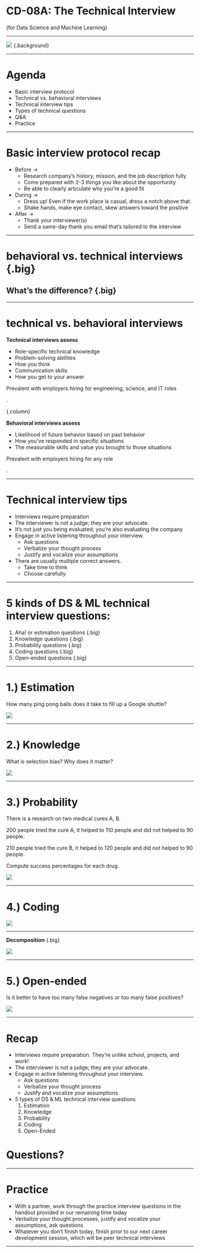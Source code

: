 # CD-08A: The Technical Interview 
(for Data Science and Machine Learning)

<!--
Today we’re discussing technical interviews for data science and machine learning-related jobs. Technical interviews can be a very stressful experience for students starting their technical careers and seasoned professionals alike. These interviews should be stressful and require significant preparation, as you can be asked questions from a range of topics.

We’re going to go over those topics today, as well as some suggestions from one of Google’s most experienced technical interviewers. This session will also prepare us for peer technical interviews we’ll engage in during our next session.  Let’s get started!
-->

---

![](res/technicalinterview01.jpg) {.background}

<!--
One caveat before we get started is that coding interviews for software engineers tend to follow a particular pattern that is well known and fairly reliable across companies and across interviewers.
 
Data science interviews don't have a set pattern, but we've identified some tips to help you prepare for the most likely scenarios. One of these is coding questions and we'll cover them as part of this session but there are other types of questions to prepare for. 
-->

---

# Agenda

* Basic interview protocol
* Technical vs. behavioral interviews
* Technical interview tips
* Types of technical questions
* Q&A
* Practice

<!--
We’ll start by going over some general best practices for interviewing for any full-time role. Then we’ll get on the same page about the differences between behavioral and technical interviews and go over some technical interview tips. Then we’ll discuss the types of questions you’re likely to be asked in DS/ML-related technical interviews. We’ll close out with Q&A and practice.
-->

---

# Basic interview protocol recap

* Before → 
  * Research company’s history, mission, and the job description fully
  * Come prepared with 2-3 things you like about the opportunity
  * Be able to clearly articulate why you’re a good fit
* During → 
  * Dress up! Even if the work place is casual, dress a notch above that.
  * Shake hands, make eye contact, skew answers toward the positive
* After → 
  * Thank your interviewer(s)
  * Send a same-day thank you email that’s tailored to the interview

<!--
It’s extremely important to come prepared to an interview having researched the company, its history, the role, and why you’re a good fit for the role. It’s possible that you don’t meet all the requirements they’re looking for the role -- this is very common! But you can stand out as an especially desirable candidate by being passionate about the organization and the work it’s doing. 

Always dress up for an interview. Don’t take a guess about whether or not a workplace is casual. If the recruiter or interviewer tells you in advance of the interview that attire is casual, still wear business casual to the interview. If the workplace is NOT casual, definitely wear business attire -- a business suit. 

Much like in your work with recruiters, show gratitude to your interviewers. Thank them during the interview and then in a same-day thank you email that mentions something you specifically enjoyed about the interview and that excites you about the role or the company. Sometimes you may not have access to the interviewer’s contact information. In that case, you should forward personalized thank you emails to your recruiter or whomever set up your interviews and ask them to pass your notes along. It’s important to remember that some interviewers could be your future boss, but other interviewers can be employees at the company whose job involves interviewing from time to time. It’s because people make time for that in their work that you’re able to interview in a timely way, so it’s important to show appreciation for their time. 
-->

---

# behavioral vs. technical interviews {.big}
## What’s the difference? {.big}

<!--
What do you think? What’s the difference between a behavioral and a technical interview question? [Ask for student contributions and respond to each.]
-->

---

# technical vs. behavioral interviews

**Technical interviews assess**

* Role-specific technical knowledge
* Problem-solving abilities
* How you think
* Communication skills
* How you get to your answer

Prevalent with employers hiring for engineering, science, and IT roles

.

{.column}

**Behavioral interviews assess**

* Likelihood of future behavior based on past behavior
* How you’ve responded in specific situations
* The measurable skills and value you brought to those situations

Prevalent with employers hiring for any role

.

<!--
As we learned from the technical interview session prior to this one, technical interviews assess your technical knowledge for a given role, your problem-solving abilities, and what the process of getting to your answer entailed. Your skills are on display in real time.

Behavioral interviews, on the other hand, assess your likelihood of future behavior based on past behavior. The interviewer wants to know how you’ve responded in specific situations and the measurable skills you’ve brought to those situations. Behavioral interview questions often start with, “Tell me about a time when....” or “Describe a time when…”
-->

---

# Technical interview tips

* Interviews require preparation
* The interviewer is not a judge; they are your advocate.
* It’s not just you being evaluated; you’re also evaluating the company
* Engage in active listening throughout your interview.
    * Ask questions
    * Verbalize your thought process
    * Justify and vocalize your assumptions
* There are usually multiple correct answers.
    * Take time to think
    * Choose carefully

<!--
First, interviews are not like school work. They're not like the work you’re doing in this program. They're not even like the work you're going to be doing with these employers. Therefore, you really need to prepare for them. 

Second, the interviewer is not a judge. Think of them as your advocate. Can't guarantee that you won't get an interviewer who's trying to trick you but in most cases the things they say, they're saying to help you.

Remember that you're not just being evaluated; you're also evaluating the company.

Listen to your interviewer. Questions can sound similar, so make sure you understand what you're being asked to do. Ask questions to clarify the problem and verbalize your thought process. It’s better to say something wrong than to say nothing. Make sure you’re justifying (and vocalizing) your assumptions.

Last, there are usually multiple correct answers. Take the time to think. Pick carefully.
-->

---

# 5 kinds of DS & ML technical interview questions: 

1. Aha! or estimation questions {.big}
1. Knowledge questions {.big}
1. Probability questions {.big}
1. Coding questions {.big}
1. Open-ended questions {.big}

<!--
There are 5 kinds of questions that we think you're likely to run into. We'll cover each of them in more details.
-->

---

# 1.) Estimation

How many ping pong balls does it take to fill up a Google shuttle?

![](res/technicalinterview02.jpg)

<!--
These kinds of questions used to be popular in high tech in the late 90's and have still not completely died out. Other examples include, “Why are manhole covers round?” “What numbers would you put on each face of 2 D6s to represent dates?” These questions don't really give a valuable signal to the employer. 

Source: Photo by Ionut Andrei Coman on Unsplash
-->

---

# 2.) Knowledge

What is selection bias? Why does it matter?

![](res/technicalinterview03.jpg)

<!--
Knowledge questions can include anything within the field that you're applying to and have been studying. Throughout this program we’ve tried to cover the topics that are likely to come up in the interview. It’s worth reviewing the list of topics that have been covered in the course. Questions might include, “What is selection bias? Why does it matter” or “What is linear regression?”

Source: Photo by chuttersnap on Unsplash
-->

---

# 3.) Probability

There is a research on two medical cures A, B.

200 people tried the cure A, it helped to 110 people and did not helped to 90 people.

210 people tried the cure B, it helped to 120 people  and did not helped to 90 people.

Compute success percentages for each drug.

![](res/technicalinterview04.jpg)

<!--
The interviewer is also likely to assess your knowledge of probability. This might be rolled into one of the other question (e.g. coding or open-ended) but could be a separate question as well. Questions may include something like Bertrand’s box paradox or  Penney’s game.

Here’s an example probability question that involves something called Simpson’s paradox. 

Source: Photo by Jonathan Petersson on Unsplash
-->

---

# 4.) Coding 

![](res/technicalinterview05.jpg)

<!--
<!--
There are likely to be coding questions as well. If you have a CS degree, check out the Cracking the Coding interview book and use it to practice. If you don't, you're still likely to get a coding question but hopefully one that is tailored to your abilities. 

Whatever question you get, this is definitely a place to practice active listening. Make sure you understand the question, ask clarifying question, verify sample inputs and outputs.

Also, coding on a whiteboard is weird and you need to practice it.

And once you're done writing the code, you're not done. Verify that it works as intended by doing careful testing.

Source: Photo by Ilya Pavlov on Unsplash
-->

---

**Decomposition** {.big}

![](res/technicalinterview06.png)

<!--
If you find yourself writing very nested code remember decomposition. Just because you're asked to "write one function" doesn't mean you're limited to one function.
-->

---

# 5.) Open-ended

Is it better to have too many false negatives or too many false positives?

![](res/technicalinterview07.jpg)

---

# Recap

* Interviews require preparation. They’re unlike school, projects, and work!
* The interviewer is not a judge; they are your advocate.
* Engage in active listening throughout your interview.
    * Ask questions
    * Verbalize your thought process
    * Justify and vocalize your assumptions
* 5 types of DS & ML technical interview questions
  1. Estimation
  1. Knowledge
  1.  Probability
  1. Coding
  1. Open-Ended
  
<!--
Let’s recap what we’ve discussed so far.

[Call on student volunteer(s) to read the review bullet points]
-->

# Questions?

<!--
What questions do you have at this point?
-->

---

# Practice

* With a partner, work through the practice interview questions in the handout provided in our remaining time today
* Verbalize your thought processes, justify and vocalize your assumptions, ask questions
* Whatever you don’t finish today, finish prior to our next career development session, which will be peer technical interviews

<!--
Let’s close out with some practice. Our next session will be peer technical interviews, and this will help prepare you. In the handout provided, please work with a partner on these interview questions. Remember, convey your thought process, and vocalize any assumptions you’re making. Ask questions!

Thank you for participating, and please don’t hesitate to ask me for help!
-->

---
